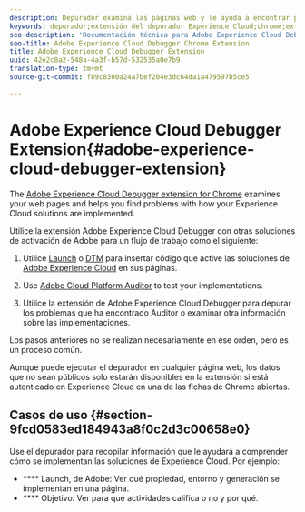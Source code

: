 ```yaml
---
description: Depurador examina las páginas web y le ayuda a encontrar problemas con la implementación de las soluciones de Experience Cloud
keywords: depurador;extensión del depurador Experience Cloud;chrome;extensión
seo-description: 'Documentación técnica para Adobe Experience Cloud Debugger Chrome Extension: examine sus páginas web y comprenda los problemas con las implementaciones de la solución de Experience Cloud'
seo-title: Adobe Experience Cloud Debugger Chrome Extension
title: Adobe Experience Cloud Debugger Extension
uuid: 42e2c8a2-548a-4a3f-b57d-532535a0e7b9
translation-type: tm+mt
source-git-commit: f89c8300a24a7bef204e3dc64da1a479597b5ce5

---
```



# Adobe Experience Cloud Debugger Extension{#adobe-experience-cloud-debugger-extension}

The [Adobe Experience Cloud Debugger extension for Chrome](https://chrome.google.com/webstore/detail/adobe-experience-cloud-de/ocdmogmohccmeicdhlhhgepeaijenapj) examines your web pages and helps you find problems with how your Experience Cloud solutions are implemented.

Utilice la extensión Adobe Experience Cloud Debugger con otras soluciones de activación de Adobe para un flujo de trabajo como el siguiente:

1. Utilice [Launch](https://docs.adobelaunch.com) o [DTM](https://experiencecloud.adobe.com/resources/help/en_US/dtm/) para insertar código que active las soluciones de [Adobe Experience Cloud](https://marketing.adobe.com/resources/help/en_US/mcloud/) en sus páginas.

1. Use [Adobe Cloud Platform Auditor](https://experiencecloud.adobe.com/resources/help/en_US/auditor/) to test your implementations.
1. Utilice la extensión de Adobe Experience Cloud Debugger para depurar los problemas que ha encontrado Auditor o examinar otra información sobre las implementaciones.

Los pasos anteriores no se realizan necesariamente en ese orden, pero es un proceso común.

Aunque puede ejecutar el depurador en cualquier página web, los datos que no sean públicos solo estarán disponibles en la extensión si está autenticado en Experience Cloud en una de las fichas de Chrome abiertas.

## Casos de uso {#section-9fcd0583ed184943a8f0c2d3c00658e0}

Use el depurador para recopilar información que le ayudará a comprender cómo se implementan las soluciones de Experience Cloud. Por ejemplo:

* **** Launch, de Adobe: Ver qué propiedad, entorno y generación se implementan en una página.
* **** Objetivo: Ver para qué actividades califica o no y por qué.
